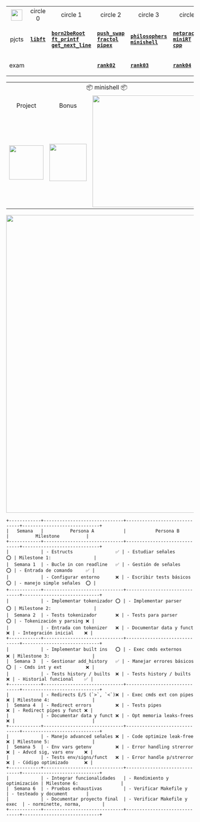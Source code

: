 <div align="center">

<table>
  <tr>
    <th align="center"><a href="https://github.com/LLuisPP/42Cursus/tree/main/"> <img width="30" align="center" src="https://github.com/user-attachments/assets/ac216672-a141-48be-bc53-ae13dd35c799"></a></th>
    <td align="center"> circle 0 </td>
    <td align="center"> circle 1 </td>
    <td align="center"> circle 2 </td>
    <td align="center"> circle 3 </td>
    <td align="center"> circle 4 </td>
  </tr>
  <tr>
    <td align="center">pjcts</td>
    <td align="center">

[**`libft`**](https://github.com/LLuisPP/42Cursus/tree/main/libft)
    </td>
    <td align="left">

  [**`born2beRoot`**](https://github.com/LLuisPP/42Cursus/tree/main/Born2beRoot)<br>
  [**`ft_printf`**](https://github.com/LLuisPP/42Cursus/tree/main/ft_printf)<br>
  [**`get_next_line`**](https://github.com/LLuisPP/42Cursus/tree/main/get_next_line)
    </td>
    <td align="left">

[**`push_swap`**](https://github.com/LLuisPP/42Cursus/tree/main/push_swap)<br>
[**`fractol`**](https://github.com/LLuisPP/42Cursus/tree/main/fractol)<br>
[**`pipex`**](https://github.com/LLuisPP/42Cursus/tree/main/pipex)
    </td>
    <td align="left">

[**`philosophers`**](https://github.com/LLuisPP/42Cursus/tree/main/philosophers)<br>
[**`minishell`**](https://github.com/LLuisPP/42Cursus/tree/main/minishell)
    </td>
    <td align="left">

[**`netpractice`**]()<br>
[**`miniRT`**]()<br>
[**`cpp`**]()
    </td>
  </tr>
  <tr>
    <td align="center">exam</td>
    <td></td>
    <td></td>
    <td>
      
[**`rank02`**](https://github.com/LLuisPP/42-Exams/tree/main/rank02)</td>
    <td>
[**`rank03`**](https://github.com/LLuisPP/42-Exams-rank03)</td>
  <td>
    
[**`rank04`**](https://github.com/LLuisPP/42-exams-rank04)</td>
  </tr>
</table>

<div align="center">

<table>
  <tr>
    <td colspan="4" align="center">📦 minishell 📦</td>
  </tr>
  <tr>
    <td align="center">Project</td>
    <td align="center">Bonus</td>
    <td rowspan="2" align="center"><img width="300" src="https://github.com/user-attachments/assets/eeb9a92d-d3ee-4c0f-8d49-609c2f6da845"></td>
  </tr>
  <tr>
    <td><img width="92" src="https://github.com/user-attachments/assets/23788390-25b9-4723-80a6-a41e72e66eac"></td>
    <td><img width="100" src="https://github.com/LLuisPP/42Cursus/assets/116104082/0df7dd81-56fb-4929-a023-67c7386906dc"></td>
  </tr>
</table>

</div>

</div>
<div align="left">

<div align="center"><img width="800" src="https://github.com/user-attachments/assets/d1577d14-d5cb-4d15-a416-b1d55b44ad54">
</div>

```
+------------+------------------------------+------------------------------+-----------------------------+
|   Semana   |          Persona A           |           Persona B          |          Milestone          |
+------------+------------------------------+------------------------------+-----------------------------+
|            | - Estructs                ✅ | - Estudiar señales        ⭕ | Milestone 1:                |
|  Semana 1  | - Bucle in con readline   ✅ | - Gestión de señales      ⭕ | - Entrada de comando     ✅ |
|            | - Configurar entorno      ❌ | - Escribir tests básicos  ⭕ | - manejo simple señales  ⭕ |
+------------+------------------------------+------------------------------+-----------------------------+
|            | - Implementar tokenizador ⭕ | - Implementar parser      ⭕ | Milestone 2:                |
|  Semana 2  | - Tests tokenizador       ❌ | - Tests para parser       ⭕ | - Tokenización y parsing ❌ |
|            | - Entrada con tokenizer   ❌ | - Documentar data y funct ❌ | - Integración inicial    ❌ |
+------------+------------------------------+------------------------------+-----------------------------+
|            | - Implementar built ins   ⭕ | - Exec cmds externos      ❌ | Milestone 3:                |
|  Semana 3  | - Gestionar add_history   ✅ | - Manejar errores básicos ⭕ | - Cmds int y ext         ❌ |
|            | - Tests history / builts  ❌ | - Tests history / builts  ❌ | - Historial funcional    ✅ |
+------------+------------------------------+------------------------------+-----------------------------+
|            | - Redirects E/S (`>`, `<`)❌ | - Exec cmds ext con pipes ❌ | Milestone 4:                |
|  Semana 4  | - Redirect errors         ❌ | - Tests pipes             ❌ | - Redirect pipes y funct ❌ |
|            | - Documentar data y funct ❌ | - Opt memoria leaks-frees ❌ |                             |
+------------+------------------------------+------------------------------+-----------------------------+
|            | - Manejo advanced señales ❌ | - Code optimize leak-free ❌ | Milestone 5:                |
|  Semana 5  | - Env vars getenv         ❌ | - Error handling strerror ❌ | - Advcd sig, vars env    ❌ |
|            | - Tests env/signs/funct   ❌ | - Error handle p/strerror ❌ | - Código optimizado      ❌ |
+------------+------------------------------+------------------------------+-----------------------------+
|            | - Integrar funcionalidades   | - Rendimiento y optimización | Milestone 6:                |
|  Semana 6  | - Pruebas exhaustivas        | - Verificar Makefile y       | - testeado y document       |
|            | - Documentar proyecto final  | - Verificar Makefile y exec  | - norminette, norma,        |
+------------+------------------------------+------------------------------+-----------------------------+
```

</div>
